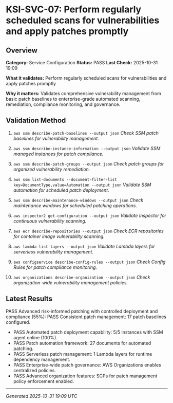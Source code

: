 # KSI-SVC-07: Perform regularly scheduled scans for vulnerabilities and apply patches promptly

## Overview

**Category:** Service Configuration
**Status:** PASS
**Last Check:** 2025-10-31 19:09

**What it validates:** Perform regularly scheduled scans for vulnerabilities and apply patches promptly

**Why it matters:** Validates comprehensive vulnerability management from basic patch baselines to enterprise-grade automated scanning, remediation, compliance monitoring, and governance.

## Validation Method

1. `aws ssm describe-patch-baselines --output json`
   *Check SSM patch baselines for vulnerability management.*

2. `aws ssm describe-instance-information --output json`
   *Validate SSM managed instances for patch compliance.*

3. `aws ssm describe-patch-groups --output json`
   *Check patch groups for organized vulnerability remediation.*

4. `aws ssm list-documents --document-filter-list key=DocumentType,value=Automation --output json`
   *Validate SSM automation for scheduled patch deployment.*

5. `aws ssm describe-maintenance-windows --output json`
   *Check maintenance windows for scheduled patching operations.*

6. `aws inspector2 get-configuration --output json`
   *Validate Inspector for continuous vulnerability scanning.*

7. `aws ecr describe-repositories --output json`
   *Check ECR repositories for container image vulnerability scanning.*

8. `aws lambda list-layers --output json`
   *Validate Lambda layers for serverless vulnerability management.*

9. `aws configservice describe-config-rules --output json`
   *Check Config Rules for patch compliance monitoring.*

10. `aws organizations describe-organization --output json`
   *Check organization-wide vulnerability management policies.*

## Latest Results

PASS Advanced risk-informed patching with controlled deployment and compliance (55%): PASS Consistent patch management: 17 patch baselines configured.
- PASS Automated patch deployment capability: 5/5 instances with SSM agent online (100%).
- PASS Patch automation framework: 27 documents for automated patching.
- PASS Serverless patch management: 1 Lambda layers for runtime dependency management.
- PASS Enterprise-wide patch governance: AWS Organizations enables centralized policies.
- PASS Advanced organization features: SCPs for patch management policy enforcement enabled.

---
*Generated 2025-10-31 19:09 UTC*